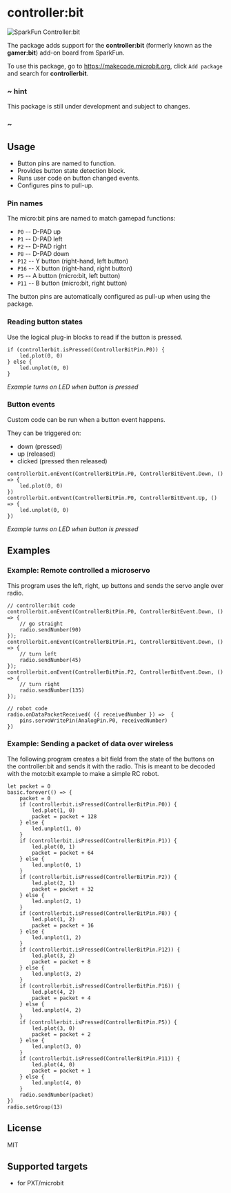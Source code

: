 # controller:bit

![SparkFun Controller:bit](https://raw.githubusercontent.com/sparkfun/pxt-controller-bit/master/icon.png)

The package adds support for the **controller:bit** (formerly known as the **gamer:bit**) add-on board from SparkFun.

To use this package, go to https://makecode.microbit.org, click ``Add package`` and search for **controllerbit**.

### ~ hint

This package is still under development and subject to changes.

### ~

## Usage

* Button pins are named to function.
* Provides button state detection block.
* Runs user code on button changed events.
* Configures pins to pull-up.

### Pin names

The micro:bit pins are named to match gamepad functions:

* ``P0`` -- D-PAD up
* ``P1`` -- D-PAD left
* ``P2`` -- D-PAD right
* ``P8`` -- D-PAD down
* ``P12`` -- Y button (right-hand, left button)
* ``P16`` -- X button (right-hand, right button)
* ``P5`` -- A button (micro:bit, left button)
* ``P11`` -- B button (micro:bit, right button)

The button pins are automatically configured as pull-up when using the package.

### Reading button states

Use the logical plug-in blocks to read if the button is pressed.

```blocks
if (controllerbit.isPressed(ControllerBitPin.P0)) {
    led.plot(0, 0)
} else {
    led.unplot(0, 0)
}
```

*Example turns on LED when button is pressed*

### Button events

Custom code can be run when a button event happens.

They can be triggered on:

* down (pressed)
* up (released)
* clicked (pressed then released)

```blocks
controllerbit.onEvent(ControllerBitPin.P0, ControllerBitEvent.Down, () => {
    led.plot(0, 0)
})
controllerbit.onEvent(ControllerBitPin.P0, ControllerBitEvent.Up, () => {
    led.unplot(0, 0)
})
```

*Example turns on LED when button is pressed*

## Examples

### Example: Remote controlled a microservo

This program uses the left, right, up buttons
and sends the servo angle over radio.

```blocks
// controller:bit code
controllerbit.onEvent(ControllerBitPin.P0, ControllerBitEvent.Down, () => {
    // go straight
    radio.sendNumber(90)
});
controllerbit.onEvent(ControllerBitPin.P1, ControllerBitEvent.Down, () => {
    // turn left
    radio.sendNumber(45)
});
controllerbit.onEvent(ControllerBitPin.P2, ControllerBitEvent.Down, () => {
    // turn right
    radio.sendNumber(135)
});

// robot code
radio.onDataPacketReceived( ({ receivedNumber }) =>  {
    pins.servoWritePin(AnalogPin.P0, receivedNumber)
})
```

### Example: Sending a packet of data over wireless

The following program creates a bit field from the state of the buttons on the controller:bit and sends it with the radio.  This is meant to be decoded with the moto:bit example to make a simple RC robot.


```blocks
let packet = 0
basic.forever(() => {
    packet = 0
    if (controllerbit.isPressed(ControllerBitPin.P0)) {
        led.plot(1, 0)
        packet = packet + 128
    } else {
        led.unplot(1, 0)
    }
    if (controllerbit.isPressed(ControllerBitPin.P1)) {
        led.plot(0, 1)
        packet = packet + 64
    } else {
        led.unplot(0, 1)
    }
    if (controllerbit.isPressed(ControllerBitPin.P2)) {
        led.plot(2, 1)
        packet = packet + 32
    } else {
        led.unplot(2, 1)
    }
    if (controllerbit.isPressed(ControllerBitPin.P8)) {
        led.plot(1, 2)
        packet = packet + 16
    } else {
        led.unplot(1, 2)
    }
    if (controllerbit.isPressed(ControllerBitPin.P12)) {
        led.plot(3, 2)
        packet = packet + 8
    } else {
        led.unplot(3, 2)
    }
    if (controllerbit.isPressed(ControllerBitPin.P16)) {
        led.plot(4, 2)
        packet = packet + 4
    } else {
        led.unplot(4, 2)
    }
    if (controllerbit.isPressed(ControllerBitPin.P5)) {
        led.plot(3, 0)
        packet = packet + 2
    } else {
        led.unplot(3, 0)
    }
    if (controllerbit.isPressed(ControllerBitPin.P11)) {
        led.plot(4, 0)
        packet = packet + 1
    } else {
        led.unplot(4, 0)
    }
    radio.sendNumber(packet)
})
radio.setGroup(13)
```

## License

MIT

## Supported targets

* for PXT/microbit


